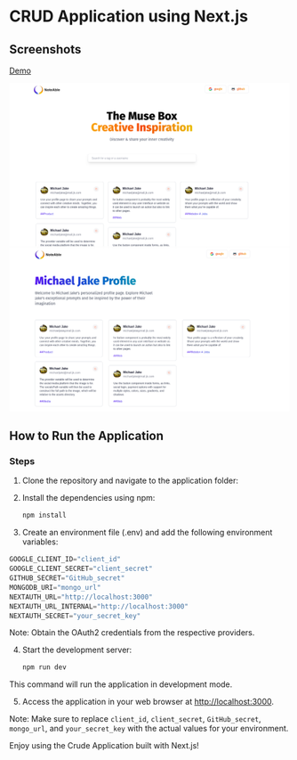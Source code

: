 # CRUD Application using Next.js

## Screenshots
[Demo](https://noteable-nextjs-crud-application.vercel.app/)

![screenshots](screenshots/screenshot1.png)
![screenshots](screenshots/screenshot2.png)

## How to Run the Application

### Steps

1. Clone the repository and navigate to the application folder:

2. Install the dependencies using npm:
   ```bash
   npm install
   ```
4. Create an environment file (.env)  and add the following environment variables:

```python
GOOGLE_CLIENT_ID="client_id"
GOOGLE_CLIENT_SECRET="client_secret"
GITHUB_SECRET="GitHub_secret"
MONGODB_URI="mongo_url"
NEXTAUTH_URL="http://localhost:3000"
NEXTAUTH_URL_INTERNAL="http://localhost:3000"
NEXTAUTH_SECRET="your_secret_key"
```

Note: Obtain the OAuth2 credentials from the respective providers.

4. Start the development server:
   ```bash
   npm run dev
   ```

This command will run the application in development mode.

5. Access the application in your web browser at [http://localhost:3000](http://localhost:3000).

Note: Make sure to replace `client_id`, `client_secret`, `GitHub_secret`, `mongo_url`, and `your_secret_key` with the actual values for your environment.

Enjoy using the Crude Application built with Next.js!
